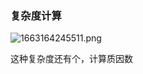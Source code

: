 ### 复杂度计算
![1663164245511.png](https://pic.zaqbest.com/i/2022/09/14/6321df582d85b.png)

这种复杂度还有个，计算质因数
